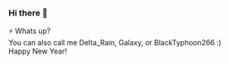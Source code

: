 ### Hi there 👋  
⚡ Whats up?  
You can also call me Delta_Rain, Galaxy, or BlackTyphoon266 :)  
Happy New Year!
